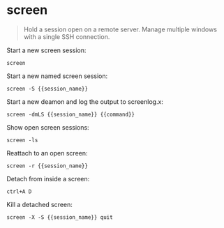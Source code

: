 screen
======

> Hold a session open on a remote server. Manage multiple windows with a single SSH connection.

Start a new screen session:

    screen

Start a new named screen session:

    screen -S {{session_name}}

Start a new deamon and log the output to screenlog.x:

    screen -dmLS {{session_name}} {{command}}

Show open screen sessions:

    screen -ls

Reattach to an open screen:

    screen -r {{session_name}}

Detach from inside a screen:

    ctrl+A D

Kill a detached screen:

    screen -X -S {{session_name}} quit
